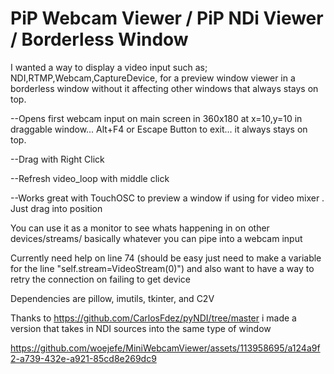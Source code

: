 # PiP Webcam Viewer / PiP NDi Viewer / Borderless Window

I wanted a way to display a video input such as; NDI,RTMP,Webcam,CaptureDevice, for a preview window viewer in a borderless window without it affecting other windows that always stays on top.

  --Opens first webcam input on main screen in 360x180 at x=10,y=10 in draggable window... Alt+F4 or Escape Button to exit... it always stays on top.
  
  --Drag with Right Click

  --Refresh video_loop with middle click
  
  --Works great with TouchOSC to preview a window if using for video mixer . Just drag into position

You can use it as a monitor to see whats happening in on other devices/streams/ basically whatever you can pipe into a webcam input


Currently need help on line 74 (should be easy just need to make a variable for the line "self.stream=VideoStream(0)") and also want to have a way to retry the connection on failing to get device 

Dependencies are pillow, imutils, tkinter, and C2V 



Thanks to https://github.com/CarlosFdez/pyNDI/tree/master i made a version that takes in NDI sources into the same type of window













https://github.com/woejefe/MiniWebcamViewer/assets/113958695/a124a9f2-a739-432e-a921-85cd8e269dc9

